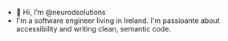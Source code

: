- 👋 Hi, I’m @neurodsolutions
- I'm a software engineer living in Ireland. I'm passioante about accessibility and writing clean, semantic code.

<!---
neurodsolutions/neurodsolutions is a ✨ special ✨ repository because its `README.md` (this file) appears on your GitHub profile.
You can click the Preview link to take a look at your changes.
--->
